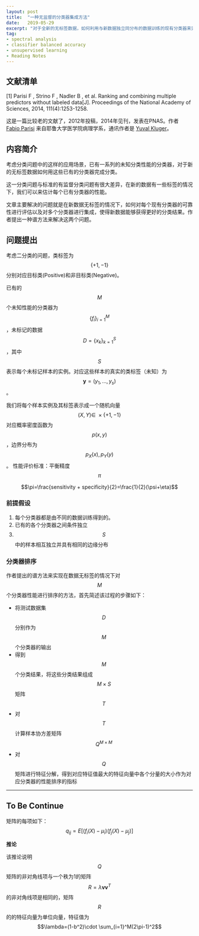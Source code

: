 ```yaml
---
layout: post
title:  "一种无监督的分类器集成方法"
date:   2019-05-29
excerpt: "对于全新的无标签数据，如何利用与新数据独立同分布的数据训练的现有分类器来完成对新数据的有效分类？"
tag:
- spectral analysis
- classifier balanced accuracy
- unsupervised learning
- Reading Notes
---
```


## 文献清单
[1] Parisi F , Strino F , Nadler B , et al. Ranking and combining multiple predictors without labeled data[J]. Proceedings of the National Academy of Sciences, 2014, 111(4):1253-1258.

这是一篇比较老的文献了，2012年投稿，2014年见刊，发表在PNAS。作者 [Fabio Parisi](https://www.linkedin.com/in/wwxww) 来自耶鲁大学医学院病理学系，通讯作者是 [Yuval Kluger](https://medicine.yale.edu/bbs/people/yuval_kluger.profile)。

## 内容简介

考虑分类问题中的这样的应用场景，已有一系列的未知分类性能的分类器，对于新的无标签数据如何用这些已有的分类器完成分类。

这一分类问题与标准的有监督分类问题有很大差异，在新的数据有一些标签的情况下，我们可以来估计每个已有分类器的性能。

文章主要解决的问题就是在新数据无标签的情况下，如何对每个现有分类器的可靠性进行评估以及对多个分类器进行集成，使得新数据能够获得更好的分类结果。作者提出一种谱方法来解决这两个问题。

## 问题提出
考虑二分类的问题，类标签为 $$\{+1,-1\}$$ 分别对应目标类(Positive)和非目标类(Negative)。

已有的 $$M$$ 个未知性能的分类器为 $$\{f_i\}_{i=1}^M$$，未标记的数据 $$D=\{x_k\}_{k=1}^S$$，其中 $$S$$ 表示每个未标记样本的实例。对应这些样本的真实的类标签（未知）为 $$\boldsymbol{y}=(y_1,\dots,y_s)$$。

我们将每个样本实例及其标签表示成一个随机向量 $$(X,Y)\in \ \times\{+1,-1\}$$ 对应概率密度函数为 $$p(x,y)$$ ，边界分布为 $$p_X(x), p_Y(y)$$。
性能评价标准：平衡精度 $$\pi$$

$$\pi=\frac{sensitivity + specificity}{2}=\frac{1}{2}(\psi+\eta)$$

### 前提假设
1. 每个分类器都是由不同的数据训练得到的。
2. 已有的各个分类器之间条件独立
3. $$S$$ 中的样本相互独立并具有相同的边缘分布

### 分类器排序
作者提出的谱方法来实现在数据无标签的情况下对 $$M$$ 个分类器性能进行排序的方法，首先简述该过程的步骤如下：

* 将测试数据集 $$D$$ 分别作为 $$M$$ 个分类器的输出
* 得到 $$M$$ 个分类结果，将这些分类结果组成 $$M\times S$$ 矩阵 $$T$$
* 对 $$T$$ 计算样本协方差矩阵 $$Q^{M\times M}$$
* 对 $$Q$$ 矩阵进行特征分解，得到对应特征值最大的特征向量中各个分量的大小作为对应分类器的性能排序的指标

-------------------
## To Be Continue

矩阵的每项如下： 
$$q_{ij}=E[(f_i(X)-\mu_i)(f_j(X)-\mu_j)]$$

**推论**

该推论说明 $$Q$$ 矩阵的非对角线项与一个秩为1的矩阵 $$R=\lambda \bm{v}\bm{v}^T$$的非对角线项是相同的，矩阵 $$R$$ 的的特征向量为单位向量，特征值为 $$\lambda=(1-b^2)\cdot \sum_{i=1}^M(2\pi-1)^2$$
